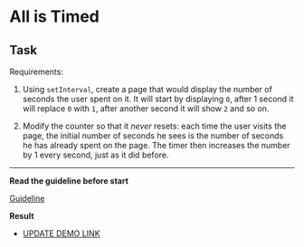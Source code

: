 # All is Timed

## Task

Requirements: 

1) Using `setInterval`, create a page that would display the number of seconds the user spent on it. It will start by displaying `0`, after 1 second it will replace `0` with `1`, after another second it will show `2` and so on.

2) Modify the counter so that it _never_ resets: each time the user visits the page, the initial number of seconds he sees is the number of seconds he has already spent on the page. The timer then increases the number by 1 every second, just as it did before.

---
**Read the guideline before start**

[Guideline](https://github.com/mate-academy/js_task-DOM-guideline)

**Result**

- [UPDATE DEMO LINK](https://Sijey.github.io/js_all-is-timed-DOM/)

